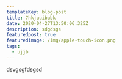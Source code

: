 ```yaml
---
templateKey: blog-post
title: 7hkjuuibubk
date: 2020-04-27T13:50:06.325Z
description: sdgdsgs
featuredpost: true
featuredimage: /img/apple-touch-icon.png
tags:
  - ujjb
---
```

dsvgsgfdsgsd